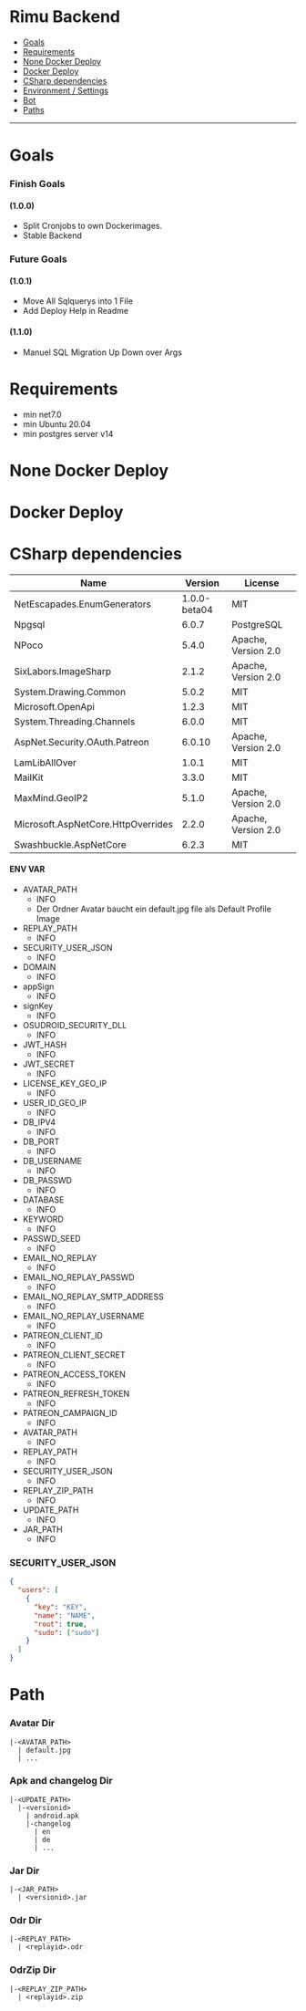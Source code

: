 Rimu Backend
=============================
- [Goals](#goals)
- [Requirements](#requirements)
- [None Docker Deploy](#none-docker-deploy)
- [Docker Deploy](#docker-deploy)
- [CSharp dependencies](#csharp-dependencies)
- [Environment / Settings](#environment)
- [Bot](#securityuserjson)
- [Paths](#path)
----------------------------------

# Goals

### Finish Goals
#### (1.0.0)
- Split Cronjobs to own Dockerimages.
- Stable Backend
### Future Goals
#### (1.0.1)
- Move All Sqlquerys into 1 File
- Add Deploy Help in Readme
#### (1.1.0)
- Manuel SQL Migration Up Down over Args



# Requirements
- min net7.0
- min Ubuntu 20.04
- min postgres server v14


# None Docker Deploy



# Docker Deploy



# CSharp dependencies
| Name                               | Version      | License                            |
| -----------------------------------|--------------|------------------------------------|
| NetEscapades.EnumGenerators        | 1.0.0-beta04 | MIT                                |
| Npgsql                             | 6.0.7        | PostgreSQL                         |
| NPoco                              | 5.4.0        | Apache, Version 2.0                |
| SixLabors.ImageSharp               | 2.1.2        | Apache, Version 2.0                |
| System.Drawing.Common              | 5.0.2        | MIT                                |
| Microsoft.OpenApi                  | 1.2.3        | MIT                                |
| System.Threading.Channels          | 6.0.0        | MIT                                |
| AspNet.Security.OAuth.Patreon      | 6.0.10       | Apache, Version 2.0                |
| LamLibAllOver                      | 1.0.1        | MIT                                |
| MailKit                            | 3.3.0        | MIT                                |
| MaxMind.GeoIP2                     | 5.1.0        | Apache, Version 2.0                |
| Microsoft.AspNetCore.HttpOverrides | 2.2.0        | Apache, Version 2.0                |
| Swashbuckle.AspNetCore             | 6.2.3        | MIT                                |

#### ENV VAR
- AVATAR_PATH
  - INFO 
  - Der Ordner Avatar baucht ein default.jpg file als Default Profile Image
- REPLAY_PATH
  - INFO 
- SECURITY_USER_JSON
  - INFO 
- DOMAIN
  - INFO 
- appSign
  - INFO 
- signKey
  - INFO 
- OSUDROID_SECURITY_DLL
  - INFO 
- JWT_HASH
  - INFO 
- JWT_SECRET
  - INFO 
- LICENSE_KEY_GEO_IP
  - INFO 
- USER_ID_GEO_IP
  - INFO 
- DB_IPV4
  - INFO 
- DB_PORT
  - INFO 
- DB_USERNAME
  - INFO 
- DB_PASSWD
  - INFO 
- DATABASE
  - INFO 
- KEYWORD
  - INFO 
- PASSWD_SEED
  - INFO 
- EMAIL_NO_REPLAY
  - INFO 
- EMAIL_NO_REPLAY_PASSWD
  - INFO 
- EMAIL_NO_REPLAY_SMTP_ADDRESS
  - INFO 
- EMAIL_NO_REPLAY_USERNAME
  - INFO 
- PATREON_CLIENT_ID
  - INFO 
- PATREON_CLIENT_SECRET
  - INFO 
- PATREON_ACCESS_TOKEN
  - INFO 
- PATREON_REFRESH_TOKEN
  - INFO 
- PATREON_CAMPAIGN_ID
  - INFO 
- AVATAR_PATH
  - INFO
- REPLAY_PATH
  - INFO
- SECURITY_USER_JSON
  - INFO
- REPLAY_ZIP_PATH
  - INFO 
- UPDATE_PATH
  - INFO
- JAR_PATH
  - INFO

### SECURITY_USER_JSON
```json
{
  "users": [
    {
      "key": "KEY",
      "name": "NAME",
      "root": true,
      "sudo": ["sudo"]
    }
  ]
}
```
# Path
### Avatar Dir
```
|-<AVATAR_PATH>
  | default.jpg
  | ... 
```

### Apk and changelog Dir
```
|-<UPDATE_PATH>
  |-<versionid>
    | android.apk
    |-changelog
      | en
      | de
      | ...
```

### Jar Dir
```
|-<JAR_PATH>
  | <versionid>.jar
```

### Odr Dir
```
|-<REPLAY_PATH>
  | <replayid>.odr
```

### OdrZip Dir
```
|-<REPLAY_ZIP_PATH>
  | <replayid>.zip
```
